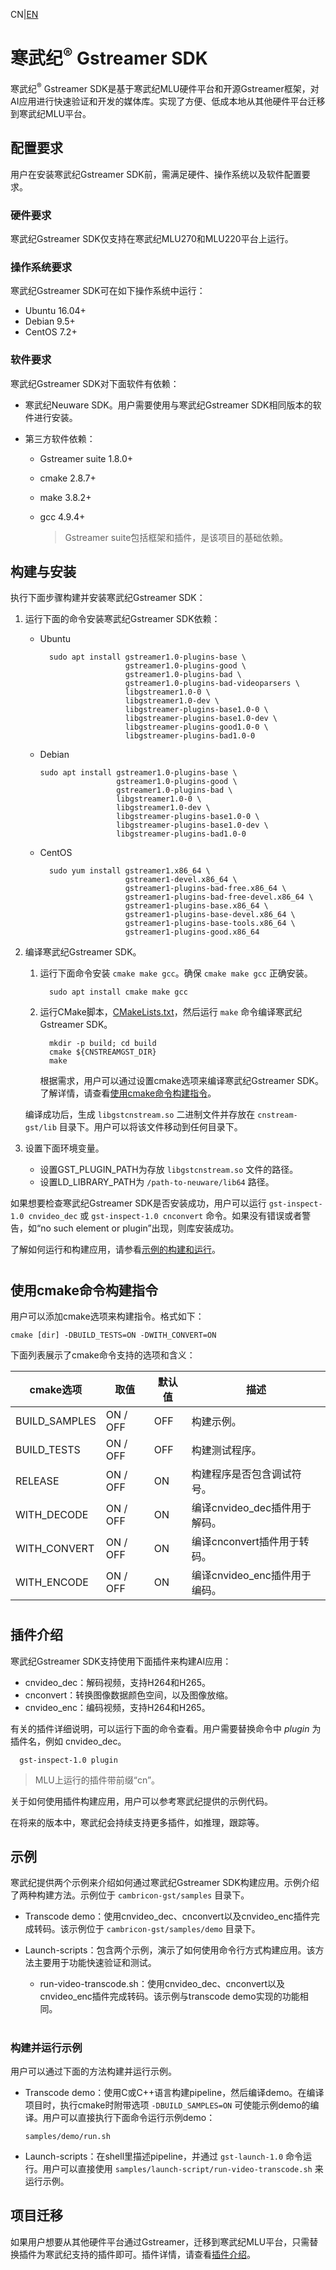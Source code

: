 CN|[EN](README.md)

寒武纪<sup>®</sup> Gstreamer SDK
======================================

寒武纪<sup>®</sup> Gstreamer SDK是基于寒武纪MLU硬件平台和开源Gstreamer框架，对AI应用进行快速验证和开发的媒体库。实现了方便、低成本地从其他硬件平台迁移到寒武纪MLU平台。

## 配置要求 ##

用户在安装寒武纪Gstreamer SDK前，需满足硬件、操作系统以及软件配置要求。

### 硬件要求 ###

寒武纪Gstreamer SDK仅支持在寒武纪MLU270和MLU220平台上运行。

### 操作系统要求 ###

寒武纪Gstreamer SDK可在如下操作系统中运行：

- Ubuntu 16.04+
- Debian 9.5+
- CentOS 7.2+

### 软件要求 ###

寒武纪Gstreamer SDK对下面软件有依赖：

- 寒武纪Neuware SDK。用户需要使用与寒武纪Gstreamer SDK相同版本的软件进行安装。

- 第三方软件依赖：

  *  Gstreamer suite 1.8.0+
  *  cmake 2.8.7+
  *  make 3.8.2+
  *  gcc 4.9.4+

     > Gstreamer suite包括框架和插件，是该项目的基础依赖。

## 构建与安装 ##

执行下面步骤构建并安装寒武纪Gstreamer SDK：

1. 运行下面的命令安装寒武纪Gstreamer SDK依赖：

   -  Ubuntu

      ```shell
        sudo apt install gstreamer1.0-plugins-base \
                         gstreamer1.0-plugins-good \
                         gstreamer1.0-plugins-bad \
                         gstreamer1.0-plugins-bad-videoparsers \
                         libgstreamer1.0-0 \
                         libgstreamer1.0-dev \
                         libgstreamer-plugins-base1.0-0 \
                         libgstreamer-plugins-base1.0-dev \
                         libgstreamer-plugins-good1.0-0 \
                         libgstreamer-plugins-bad1.0-0
      ```

   -  Debian
      
	  ```shell
      sudo apt install gstreamer1.0-plugins-base \
                       gstreamer1.0-plugins-good \
                       gstreamer1.0-plugins-bad \
                       libgstreamer1.0-0 \
                       libgstreamer1.0-dev \
                       libgstreamer-plugins-base1.0-0 \
                       libgstreamer-plugins-base1.0-dev \
                       libgstreamer-plugins-bad1.0-0
      ```

   -  CentOS
   
      ```shell
        sudo yum install gstreamer1.x86_64 \
                         gstreamer1-devel.x86_64 \
                         gstreamer1-plugins-bad-free.x86_64 \
                         gstreamer1-plugins-bad-free-devel.x86_64 \
                         gstreamer1-plugins-base.x86_64 \
                         gstreamer1-plugins-base-devel.x86_64 \
                         gstreamer1-plugins-base-tools.x86_64 \
                         gstreamer1-plugins-good.x86_64
      ```

2. 编译寒武纪Gstreamer SDK。

   1. 运行下面命令安装 `cmake make gcc`。确保 `cmake make gcc` 正确安装。  
   
      ```shell
        sudo apt install cmake make gcc
      ```

   2. 运行CMake脚本，[CMakeLists.txt](CMakeLists.txt)，然后运行 ``make`` 命令编译寒武纪Gstreamer SDK。

      ```shell
        mkdir -p build; cd build
        cmake ${CNSTREAMGST_DIR}
        make
      ```

	  根据需求，用户可以通过设置cmake选项来编译寒武纪Gstreamer SDK。了解详情，请查看[使用cmake命令构建指令](#CMake_Command)。
	  
   编译成功后，生成 ``libgstcnstream.so`` 二进制文件并存放在 ``cnstream-gst/lib`` 目录下。用户可以将该文件移动到任何目录下。 

3. 设置下面环境变量。 
   
   - 设置GST_PLUGIN_PATH为存放 ``libgstcnstream.so`` 文件的路径。
   - 设置LD_LIBRARY_PATH为 ``/path-to-neuware/lib64`` 路径。

如果想要检查寒武纪Gstreamer SDK是否安装成功，用户可以运行 ``gst-inspect-1.0 cnvideo_dec`` 或 ``gst-inspect-1.0 cnconvert`` 命令。如果没有错误或者警告，如“no such element or plugin”出现，则库安装成功。

了解如何运行和构建应用，请参看[示例的构建和运行](#build_sample)。

# <a name="CMake_Command"></a> 
## 使用cmake命令构建指令 ##

用户可以添加cmake选项来构建指令。格式如下：

```
cmake [dir] -DBUILD_TESTS=ON -DWITH_CONVERT=ON
```

下面列表展示了cmake命令支持的选项和含义：

| cmake选项          | 取值            | 默认值  | 描述                          |
| ------------------ | --------------- | ------- | ----------------------------- |
| BUILD_SAMPLES      | ON / OFF        | OFF     | 构建示例。                    |
| BUILD_TESTS        | ON / OFF        | OFF     | 构建测试程序。                |
| RELEASE            | ON / OFF        | ON      | 构建程序是否包含调试符号。    |
| WITH_DECODE        | ON / OFF        | ON      | 编译cnvideo_dec插件用于解码。 |
| WITH_CONVERT       | ON / OFF        | ON      | 编译cnconvert插件用于转码。   |
| WITH_ENCODE        | ON / OFF        | ON      | 编译cnvideo_enc插件用于编码。 |

# <a name="plugin"></a> 
## 插件介绍 ##

寒武纪Gstreamer SDK支持使用下面插件来构建AI应用：

* cnvideo_dec：解码视频，支持H264和H265。
* cnconvert：转换图像数据颜色空间，以及图像放缩。
* cnvideo_enc：编码视频，支持H264和H265。

有关的插件详细说明，可以运行下面的命令查看。用户需要替换命令中 *plugin* 为插件名，例如 cnvideo_dec。

```
  gst-inspect-1.0 plugin
```

> MLU上运行的插件带前缀“cn”。

关于如何使用插件构建应用，用户可以参考寒武纪提供的示例代码。

在将来的版本中，寒武纪会持续支持更多插件，如推理，跟踪等。

## 示例 ##

寒武纪提供两个示例来介绍如何通过寒武纪Gstreamer SDK构建应用。示例介绍了两种构建方法。示例位于 ``cambricon-gst/samples`` 目录下。

- Transcode demo：使用cnvideo_dec、cnconvert以及cnvideo_enc插件完成转码。该示例位于 ``cambricon-gst/samples/demo`` 目录下。
- Launch-scripts：包含两个示例，演示了如何使用命令行方式构建应用。该方法主要用于功能快速验证和测试。
  
  -  run-video-transcode.sh：使用cnvideo_dec、cnconvert以及cnvideo_enc插件完成转码。该示例与transcode demo实现的功能相同。

# <a name="build_sample"></a> 
### 构建并运行示例 ###

用户可以通过下面的方法构建并运行示例。

- Transcode demo：使用C或C++语言构建pipeline，然后编译demo。在编译项目时，执行cmake时附带选项 ``-DBUILD_SAMPLES=ON`` 可使能示例demo的编译。用户可以直接执行下面命令运行示例demo：
 
  ```samples/demo/run.sh```

- Launch-scripts：在shell里描述pipeline，并通过 ``gst-launch-1.0`` 命令运行。用户可以直接使用 ``samples/launch-script/run-video-transcode.sh`` 来运行示例。 

## 项目迁移 ##

如果用户想要从其他硬件平台通过Gstreamer，迁移到寒武纪MLU平台，只需替换插件为寒武纪支持的插件即可。插件详情，请查看[插件介绍](#plugin)。

